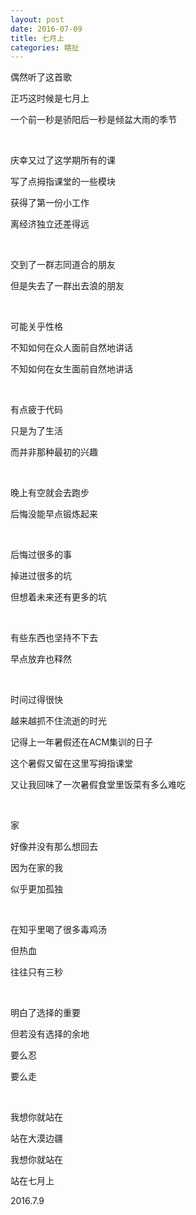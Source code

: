 ```yaml
---
layout: post
date: 2016-07-09
title: 七月上
categories: 瞎扯
---
```


偶然听了这首歌

正巧这时候是七月上

一个前一秒是骄阳后一秒是倾盆大雨的季节

<br/>

庆幸又过了这学期所有的课

写了点拇指课堂的一些模块

获得了第一份小工作

离经济独立还差得远

<br/>

交到了一群志同道合的朋友

但是失去了一群出去浪的朋友

<br/>

可能关乎性格

不知如何在众人面前自然地讲话

不知如何在女生面前自然地讲话

<br/>

有点疲于代码

只是为了生活

而并非那种最初的兴趣

<br/>

晚上有空就会去跑步

后悔没能早点锻炼起来

<br/>

后悔过很多的事

掉进过很多的坑

但想着未来还有更多的坑

<br/>

有些东西也坚持不下去

早点放弃也释然

<br/>

时间过得很快

越来越抓不住流逝的时光

记得上一年暑假还在ACM集训的日子

这个暑假又留在这里写拇指课堂

又让我回味了一次暑假食堂里饭菜有多么难吃

<br/>

家

好像并没有那么想回去

因为在家的我

似乎更加孤独

<br/>

在知乎里喝了很多毒鸡汤

但热血

往往只有三秒

<br/>

明白了选择的重要

但若没有选择的余地

要么忍

要么走

<br/>

我想你就站在

站在大漠边疆

我想你就站在

站在七月上

2016.7.9
















